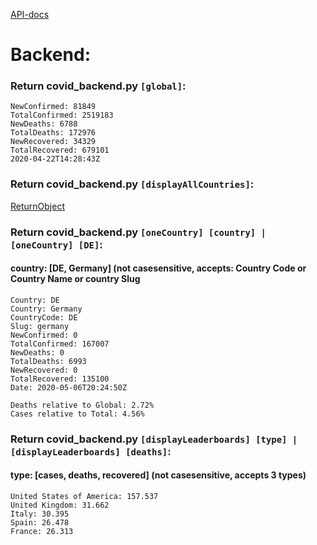 [API-docs](https://documenter.getpostman.com/view/10808728/SzS8rjbc?version=latest#9739c95f-ef1d-489b-97a9-0a6dfe2f74d8)

# Backend:

### Return covid_backend.py `[global]`:

```
NewConfirmed: 81849
TotalConfirmed: 2519183
NewDeaths: 6788
TotalDeaths: 172976
NewRecovered: 34329
TotalRecovered: 679101
2020-04-22T14:28:43Z
```
### Return covid_backend.py `[displayAllCountries]`:

[ReturnObject](https://raw.githubusercontent.com/xNaCly/scripts/master/Covid19/available_countries.txt)

### Return covid_backend.py `[oneCountry] [country] | [oneCountry] [DE]`:
#### country: [DE, Germany] (not casesensitive, accepts: Country Code or Country Name or country Slug
```
Country: DE
Country: Germany
CountryCode: DE
Slug: germany
NewConfirmed: 0
TotalConfirmed: 167007
NewDeaths: 0
TotalDeaths: 6993
NewRecovered: 0
TotalRecovered: 135100
Date: 2020-05-06T20:24:50Z

Deaths relative to Global: 2.72%
Cases relative to Total: 4.56%
```

### Return covid_backend.py `[displayLeaderboards] [type] | [displayLeaderboards] [deaths]`:
#### type: [cases, deaths, recovered] (not casesensitive, accepts 3 types)
```
United States of America: 157.537
United Kingdom: 31.662
Italy: 30.395
Spain: 26.478
France: 26.313
```
